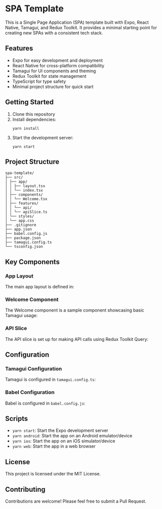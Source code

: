 # SPA Template

This is a Single Page Application (SPA) template built with Expo, React Native, Tamagui, and Redux Toolkit. It provides a minimal starting point for creating new SPAs with a consistent tech stack.

## Features

- Expo for easy development and deployment
- React Native for cross-platform compatibility
- Tamagui for UI components and theming
- Redux Toolkit for state management
- TypeScript for type safety
- Minimal project structure for quick start

## Getting Started

1. Clone this repository
2. Install dependencies:
   ```
   yarn install
   ```
3. Start the development server:
   ```
   yarn start
   ```

## Project Structure
```
spa-template/
├── src/
│ ├── app/
│ │ ├── layout.tsx
│ │ └── index.tsx
│ ├── components/
│ │ └── Welcome.tsx
│ ├── features/
│ │ └── api/
│ │ └── apiSlice.ts
│ └── styles/
│ └── app.css
├── .gitignore
├── app.json
├── babel.config.js
├── package.json
├── tamagui.config.ts
└── tsconfig.json
```
## Key Components

### App Layout

The main app layout is defined in:

### Welcome Component

The Welcome component is a sample component showcasing basic Tamagui usage:

### API Slice

The API slice is set up for making API calls using Redux Toolkit Query:

## Configuration

### Tamagui Configuration

Tamagui is configured in `tamagui.config.ts`:

### Babel Configuration

Babel is configured in `babel.config.js`:

## Scripts

- `yarn start`: Start the Expo development server
- `yarn android`: Start the app on an Android emulator/device
- `yarn ios`: Start the app on an iOS simulator/device
- `yarn web`: Start the app in a web browser

## License

This project is licensed under the MIT License.

## Contributing

Contributions are welcome! Please feel free to submit a Pull Request.
